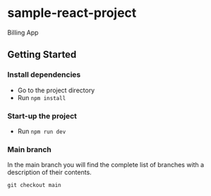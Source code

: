 # sample-react-project

Billing App

## Getting Started
### Install dependencies

- Go to the project directory
- Run `npm install`

### Start-up the project

- Run `npm run dev`

### Main branch

In the main branch you will find the complete list of branches with a description of their contents.

```shell
git checkout main
```